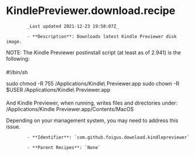 # KindlePreviewer.download.recipe

            _Last updated 2021-12-23 19:58:07Z_

            - **Description**: Downloads latest Kindle Previewer disk image.

NOTE: The Kindle Previewer postinstall script (at least as of 2.941) is the following:
####
#!/bin/sh

sudo chmod -R 755 /Applications/Kindle\ Previewer.app
sudo chown -R $USER /Applications/Kindle\ Previewer.app
####

And Kindle Previewer, when running, writes files and directories under:
/Applications/Kindle Previewer.app/Contents/MacOS

Depending on your management system, you may need to address this issue.

            - **Identifier**: `com.github.foigus.download.kindlepreviewer`

            - **Parent Recipes**: `None`